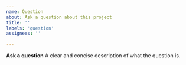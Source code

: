 ```yaml
---
name: Question
about: Ask a question about this project
title: ''
labels: 'question'
assignees: ''

---
```


**Ask a question**
A clear and concise description of what the question is. 


